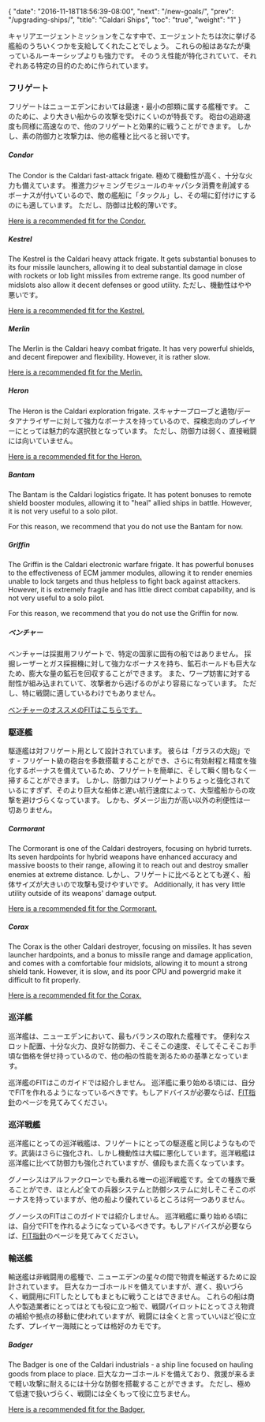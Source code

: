 {
  "date": "2016-11-18T18:56:39-08:00",
  "next": "/new-goals/",
  "prev": "/upgrading-ships/",
  "title": "Caldari Ships",
  "toc": "true",
  "weight": "1"
}

キャリアエージェントミッションをこなす中で、エージェントたちは次に挙げる艦船のうちいくつかを支給してくれたことでしょう。 これらの船はあなたが乗っているルーキーシップよりも強力です。 そのうえ性能が特化されていて、それぞれある特定の目的のために作られています。

### フリゲート

フリゲートはニューエデンにおいては最速・最小の部類に属する艦種です。 このために、より大きい船からの攻撃を受けにくいのが特長です。 砲台の追跡速度も同様に高速なので、他のフリゲートと効果的に戦うことができます。 しかし、素の防御力と攻撃力は、他の艦種と比べると弱いです。

##### Condor

The Condor is the Caldari fast-attack frigate. 極めて機動性が高く、十分な火力も備えています。 推進力ジャミングモジュールのキャパシタ消費を削減するボーナスが付いているので、敵の艦船に「タックル」し、その場に釘付けにするのにも適しています。 ただし、防御は比較的薄いです。

[Here is a recommended fit for the Condor.](/upgrading-ships/caldari/condor/)

##### Kestrel

The Kestrel is the Caldari heavy attack frigate. It gets substantial bonuses to its four missile launchers,
allowing it to deal substantial damage in close with rockets or lob light missiles from extreme range. Its good number of midslots also allow it decent defenses or good utility. ただし、機動性はやや悪いです。

[Here is a recommended fit for the Kestrel.](/upgrading-ships/caldari/kestrel/)

##### Merlin

The Merlin is the Caldari heavy combat frigate.
It has very powerful shields, and decent firepower and flexibility.
However, it is rather slow.

[Here is a recommended fit for the Merlin.](/upgrading-ships/caldari/merlin/)

##### Heron

The Heron is the Caldari exploration frigate. スキャナープローブと遺物/データアナライザーに対して強力なボーナスを持っているので、探検志向のプレイヤーにとっては魅力的な選択肢となっています。 ただし、防御力は弱く、直接戦闘には向いていません。

[Here is a recommended fit for the Heron.](/upgrading-ships/caldari/heron/)

##### Bantam

The Bantam is the Caldari logistics frigate.
It has potent bonuses to remote shield booster modules,
allowing it to "heal" allied ships in battle.
However, it is not very useful to a solo pilot.

For this reason, we recommend that you do not use the Bantam for now.

##### Griffin

The Griffin is the Caldari electronic warfare frigate. It has powerful bonuses to the effectiveness of ECM jammer modules,
allowing it to render enemies unable to lock targets
and thus helpless to fight back against attackers. However, it is extremely fragile and has little direct combat capability,
and is not very useful to a solo pilot.

For this reason, we recommend that you do not use the Griffin for now.

##### ベンチャー

ベンチャーは採掘用フリゲートで、特定の国家に固有の船ではありません。 採掘レーザーとガス採掘機に対して強力なボーナスを持ち、鉱石ホールドも巨大なため、膨大な量の鉱石を回収することができます。 また、ワープ妨害に対する耐性が組み込まれていて、攻撃者から逃げるのがより容易になっています。 ただし、特に戦闘に適しているわけでもありません。

[ベンチャーのオススメのFITはこちらです。](/upgrading-ships/caldari/venture/)

### 駆逐艦

駆逐艦は対フリゲート用として設計されています。 彼らは「ガラスの大砲」です - フリゲート級の砲台を多数搭載することができ、さらに有効射程と精度を強化するボーナスを備えているため、フリゲートを簡単に、そして瞬く間もなく一掃することができます。 しかし、防御力はフリゲートよりちょっと強化されているにすぎず、そのより巨大な船体と遅い航行速度によって、大型艦船からの攻撃を避けづらくなっています。 しかも、ダメージ出力が高い以外の利便性は一切ありません。

##### Cormorant

The Cormorant is one of the Caldari destroyers, focusing on hybrid turrets. Its seven hardpoints for hybrid weapons have enhanced accuracy and
massive boosts to their range,
allowing it to reach out and destroy smaller enemies at extreme distance. しかし、フリゲートに比べるととても遅く、船体サイズが大きいので攻撃も受けやすいです。 Additionally, it has very little utility outside of its weapons' damage output.

[Here is a recommended fit for the Cormorant.](/upgrading-ships/caldari/cormorant/)

##### Corax

The Corax is the other Caldari destroyer, focusing on missiles. It has seven launcher hardpoints, and a bonus to missile range and damage application,
and comes with a comfortable four midslots, allowing it to mount a strong shield tank. However, it is slow, and its poor CPU and powergrid make it difficult to fit properly.

[Here is a recommended fit for the Corax.](/upgrading-ships/caldari/corax/)

### 巡洋艦

巡洋艦は、ニューエデンにおいて、最もバランスの取れた艦種です。 便利なスロット配置、十分な火力、良好な防御力、そこそこの速度、そしてそこそこお手頃な価格を併せ持っているので、他の船の性能を測るための基準となっています。

巡洋艦のFITはこのガイドでは紹介しません。 巡洋艦に乗り始める頃には、自分でFITを作れるようになっているべきです。もしアドバイスが必要ならば、[FIT指針](/reference/fitting/)のページを見てみてください。

### 巡洋戦艦

巡洋艦にとっての巡洋戦艦は、フリゲートにとっての駆逐艦と同じようなものです。武装はさらに強化され、しかし機動性は大幅に悪化しています。巡洋戦艦は巡洋艦に比べて防御力も強化されていますが、値段もまた高くなっています。

グノーシスはアルファクローンでも乗れる唯一の巡洋戦艦です。全ての種族で乗ることができ、ほとんど全ての兵器システムと防御システムに対しそこそこのボーナスを持っていますが、他の船より優れているところは何一つありません。

グノーシスのFITはこのガイドでは紹介しません。 巡洋戦艦に乗り始める頃には、自分でFITを作れるようになっているべきです。もしアドバイスが必要ならば、[FIT指針](/reference/fitting/)のページを見てみてください。

### 輸送艦

輸送艦は非戦闘用の艦種で、ニューエデンの星々の間で物資を輸送するために設計されています。 巨大なカーゴホールドを備えていますが、遅く、扱いづらく、戦闘用にFITしたとしてもまともに戦うことはできません。 これらの船は商人や製造業者にとってはとても役に立つ船で、戦闘パイロットにとってさえ物資の補給や拠点の移動に使われていますが、戦闘には全くと言っていいほど役に立たず、プレイヤー海賊にとっては格好のカモです。

##### Badger

The Badger is one of the Caldari industrials - a ship line focused on hauling goods from place to place. 巨大なカーゴホールドを備えており、救援が来るまで軽い攻撃に耐えるには十分な防御を搭載することができます。 ただし、極めて低速で扱いづらく、戦闘には全くもって役に立ちません。

[Here is a recommended fit for the Badger.](/upgrading-ships/caldari/badger/)
